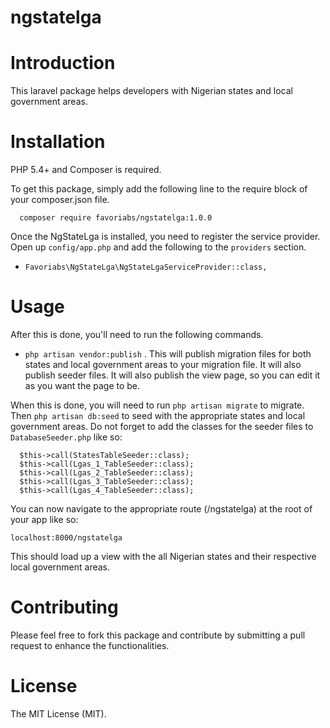 # ngstatelga

# Introduction
This laravel package helps developers with Nigerian states and local government areas.

# Installation
PHP 5.4+ and Composer is required.

To get this package, simply add the following line to the require block of your composer.json file.

```
  composer require favoriabs/ngstatelga:1.0.0
```
Once the NgStateLga is installed, you need to register the service provider. Open up ```config/app.php``` and add the following to the ```providers``` section.

* ```Favoriabs\NgStateLga\NgStateLgaServiceProvider::class,```

# Usage
After this is done, you'll need to run the following commands.
* ```php artisan vendor:publish``` .
This will publish migration files for both states and local government areas to your migration file. It will also publish seeder files.
It will also publish the view page, so you can edit it as you want the page to be.

When this is done, you will need to run ```php artisan migrate``` to migrate.
Then ```php artisan db:seed``` to seed with the appropriate states and local government areas. Do not forget to add the classes for the seeder files to ```DatabaseSeeder.php``` like so:
```
  $this->call(StatesTableSeeder::class);
  $this->call(Lgas_1_TableSeeder::class);
  $this->call(Lgas_2_TableSeeder::class);
  $this->call(Lgas_3_TableSeeder::class);
  $this->call(Lgas_4_TableSeeder::class);
 ```
 You can now navigate to the appropriate route (/ngstatelga) at the root of your app like so:
 ```
 localhost:8000/ngstatelga
```
This should load up a view with the all Nigerian states and their respective local government areas.

# Contributing
Please feel free to fork this package and contribute by submitting a pull request to enhance the functionalities.

# License
The MIT License (MIT).
